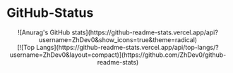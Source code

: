 # GitHub-Status
<!-- ![Anurag's GitHub stats](https://github-readme-stats.vercel.app/api?username=ZhDev0&show_icons=true) -->
<center>
  ![Anurag's GitHub stats](https://github-readme-stats.vercel.app/api?username=ZhDev0&show_icons=true&theme=radical) <br>
[![Top Langs](https://github-readme-stats.vercel.app/api/top-langs/?username=ZhDev0&layout=compact)](https://github.com/ZhDev0/github-readme-stats)
</center
